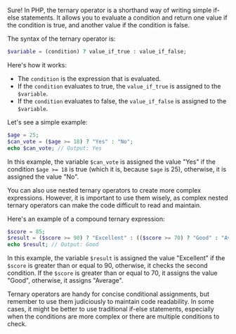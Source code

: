 Sure! In PHP, the ternary operator is a shorthand way of writing simple if-else statements. It allows you to evaluate a condition and return one value if the condition is true, and another value if the condition is false.

The syntax of the ternary operator is:

```php
$variable = (condition) ? value_if_true : value_if_false;
```

Here's how it works:
- The `condition` is the expression that is evaluated.
- If the `condition` evaluates to true, the `value_if_true` is assigned to the `$variable`.
- If the `condition` evaluates to false, the `value_if_false` is assigned to the `$variable`.

Let's see a simple example:

```php
$age = 25;
$can_vote = ($age >= 18) ? "Yes" : "No";
echo $can_vote; // Output: Yes
```

In this example, the variable `$can_vote` is assigned the value "Yes" if the condition `$age >= 18` is true (which it is, because `$age` is 25), otherwise, it is assigned the value "No".

You can also use nested ternary operators to create more complex expressions. However, it is important to use them wisely, as complex nested ternary operators can make the code difficult to read and maintain.

Here's an example of a compound ternary expression:

```php
$score = 85;
$result = ($score >= 90) ? "Excellent" : (($score >= 70) ? "Good" : "Average");
echo $result; // Output: Good
```

In this example, the variable `$result` is assigned the value "Excellent" if the `$score` is greater than or equal to 90, otherwise, it checks the second condition. If the `$score` is greater than or equal to 70, it assigns the value "Good", otherwise, it assigns "Average".

Ternary operators are handy for concise conditional assignments, but remember to use them judiciously to maintain code readability. In some cases, it might be better to use traditional if-else statements, especially when the conditions are more complex or there are multiple conditions to check.
